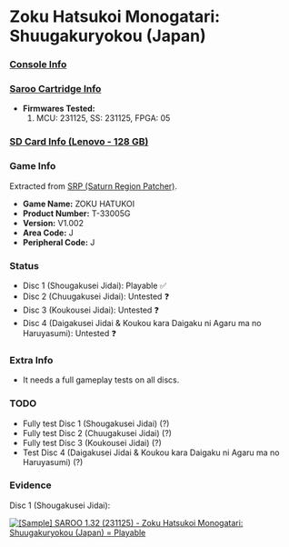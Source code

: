 # Zoku Hatsukoi Monogatari: Shuugakuryokou (Japan)

### [Console Info](../../../../Info/Consoles/VA13/README.md)

### [Saroo Cartridge Info](../../../../Info/Cartridges/RetroGameParadiseStore/1.32F/README.md)

- <b>Firmwares Tested:</b>
  1. MCU: 231125, SS: 231125, FPGA: 05

### [SD Card Info (Lenovo - 128 GB)](../../../../Info/SdCards/Lenovo/128GB/fat32/README.md)

### Game Info

Extracted from [SRP (Saturn Region Patcher)](https://segaxtreme.net/resources/saturn-region-patcher.81/download).

- <b>Game Name:</b> ZOKU HATUKOI
- <b>Product Number:</b> T-33005G
- <b>Version:</b> V1.002
- <b>Area Code:</b> J
- <b>Peripheral Code:</b> J

### Status

- Disc 1 (Shougakusei Jidai): Playable :white_check_mark:
- Disc 2 (Chuugakusei Jidai): Untested :question:
- Disc 3 (Koukousei Jidai): Untested :question:
- Disc 4 (Daigakusei Jidai & Koukou kara Daigaku ni Agaru ma no Haruyasumi): Untested :question:

### Extra Info

- It needs a full gameplay tests on all discs.

### TODO

- Fully test Disc 1 (Shougakusei Jidai) (?)
- Fully test Disc 2 (Chuugakusei Jidai) (?)
- Fully test Disc 3 (Koukousei Jidai) (?)
- Test Disc 4 (Daigakusei Jidai & Koukou kara Daigaku ni Agaru ma no Haruyasumi) (?)

### Evidence

Disc 1 (Shougakusei Jidai):

[![[Sample] SAROO 1.32 (231125) - Zoku Hatsukoi Monogatari: Shuugakuryokou (Japan) = Playable](https://img.youtube.com/vi/jdDUWtpVHSA/0.jpg)](https://www.youtube.com/watch?v=jdDUWtpVHSA)

